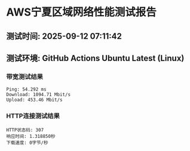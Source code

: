 # AWS宁夏区域网络性能测试报告
## 测试时间: 2025-09-12 07:11:42
## 测试环境: GitHub Actions Ubuntu Latest (Linux)

### 带宽测试结果
```
Ping: 54.292 ms
Download: 1094.71 Mbit/s
Upload: 453.46 Mbit/s
```

### HTTP连接测试结果
```
HTTP状态码: 307
响应时间: 1.318850秒
下载速度: 0字节/秒
```

